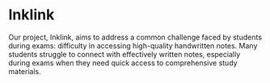 # InkIink
Our project, Inklink, aims to address a common challenge faced by students during exams: difficulty in accessing high-quality handwritten notes. Many students struggle to connect with effectively written notes, especially during exams when they need quick access to comprehensive study materials.
